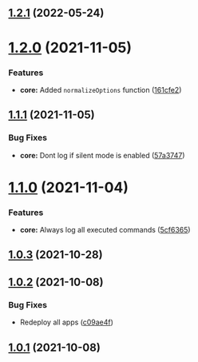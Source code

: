  
## [1.2.1](https://github.com/TriPSs/nx-extend/compare/core@1.2.0...core@1.2.1) (2022-05-24)



# [1.2.0](https://github.com/TriPSs/nx-extend/compare/core@1.1.1...core@1.2.0) (2021-11-05)


### Features

* **core:** Added `normalizeOptions` function ([161cfe2](https://github.com/TriPSs/nx-extend/commit/161cfe2c845f22b328ba0bfd03be1ed82f33f9e3))



## [1.1.1](https://github.com/TriPSs/nx-extend/compare/core@1.1.0...core@1.1.1) (2021-11-05)


### Bug Fixes

* **core:** Dont log if silent mode is enabled ([57a3747](https://github.com/TriPSs/nx-extend/commit/57a37470cbfc7b1cd94e898a24c1c0e987424e8f))



# [1.1.0](https://github.com/TriPSs/nx-extend/compare/core@1.0.3...core@1.1.0) (2021-11-04)


### Features

* **core:** Always log all executed commands ([5cf6365](https://github.com/TriPSs/nx-extend/commit/5cf6365a9edee096f46d30b34f9bcf1254e7c971))



## [1.0.3](https://github.com/TriPSs/nx-extend/compare/core@1.0.2...core@1.0.3) (2021-10-28)



## [1.0.2](https://github.com/TriPSs/nx-extend/compare/core@1.0.1...core@1.0.2) (2021-10-08)

### Bug Fixes

* Redeploy all apps ([c09ae4f](https://github.com/TriPSs/nx-extend/commit/c09ae4f2993b5e383ca7b02d3df66c93a0a64df5))

## [1.0.1](https://github.com/TriPSs/nx-extend/compare/core@1.0.0...core@1.0.1) (2021-10-08)
